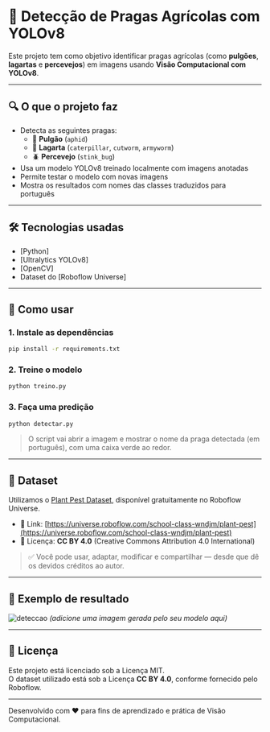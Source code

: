 # 🐛 Detecção de Pragas Agrícolas com YOLOv8

Este projeto tem como objetivo identificar pragas agrícolas (como **pulgões**, **lagartas** e **percevejos**) em imagens usando **Visão Computacional com YOLOv8**.

---

## 🔍 O que o projeto faz

- Detecta as seguintes pragas:
  - 🐞 **Pulgão** (`aphid`)
  - 🐛 **Lagarta** (`caterpillar`, `cutworm`, `armyworm`)
  - 🪲 **Percevejo** (`stink_bug`)
- Usa um modelo YOLOv8 treinado localmente com imagens anotadas
- Permite testar o modelo com novas imagens
- Mostra os resultados com nomes das classes traduzidos para português

---

## 🛠 Tecnologias usadas

- [Python]
- [Ultralytics YOLOv8]
- [OpenCV]
- Dataset do [Roboflow Universe]

---

## 🚀 Como usar

### 1. Instale as dependências

```bash
pip install -r requirements.txt
```

### 2. Treine o modelo

```bash
python treino.py
```

### 3. Faça uma predição

```bash
python detectar.py
```

> O script vai abrir a imagem e mostrar o nome da praga detectada (em português), com uma caixa verde ao redor.

---

## 🧠 Dataset

Utilizamos o [Plant Pest Dataset](https://universe.roboflow.com/school-class-wndjm/plant-pest), disponível gratuitamente no Roboflow Universe.

- 🔗 Link: [https://universe.roboflow.com/school-class-wndjm/plant-pest](https://universe.roboflow.com/school-class-wndjm/plant-pest)
- 📜 Licença: **CC BY 4.0** (Creative Commons Attribution 4.0 International)

> ✅ Você pode usar, adaptar, modificar e compartilhar — desde que dê os devidos créditos ao autor.

---

## 📸 Exemplo de resultado

![deteccao](exemplo_resultado.jpg) *(adicione uma imagem gerada pelo seu modelo aqui)*

---

## 📄 Licença

Este projeto está licenciado sob a Licença MIT.  
O dataset utilizado está sob a Licença **CC BY 4.0**, conforme fornecido pelo Roboflow.

---

Desenvolvido com ❤️ para fins de aprendizado e prática de Visão Computacional.